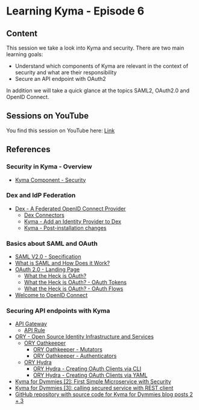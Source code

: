 # Learning Kyma - Episode 6

## Content

This session we take a look into Kyma and security. There are two main learning goals:

* Understand which components of Kyma are relevant in the context of security and what are their responsibility
* Secure an API endpoint with OAuth2

In addition we will take a quick glance at the topics SAML2, OAuth2.0 and OpenID Connect. 

## Sessions on YouTube

You find this session on YouTube here: [Link](https://youtu.be/psaBBYeMAeo)

## References

### Security in Kyma - Overview

* [Kyma Component - Security](https://kyma-project.io/docs/components/security)

### Dex and IdP Federation

* [Dex - A Federated OpenID Connect Provider](https://dexidp.io/)
  * [Dex Connectors](https://github.com/dexidp/dex#connectors)
  * [Kyma - Add an Identity Provider to Dex](https://kyma-project.io/docs/components/security#tutorials-add-an-identity-provider-to-dex)
  * [Kyma - Post-installation changes](https://kyma-project.io/docs/#configuration-custom-component-installation-post-installation-changes)

### Basics about SAML and OAuth

* [SAML V2.0 - Specification](http://docs.oasis-open.org/security/saml/Post2.0/sstc-saml-tech-overview-2.0.html)
* [What is SAML and How Does it Work?](https://www.varonis.com/blog/what-is-saml/)
* [OAuth 2.0 - Landing Page](https://oauth.net/2/)
  * [What the Heck is OAuth?](https://developer.okta.com/blog/2017/06/21/what-the-heck-is-oauth)
  * [What the Heck is OAuth? - OAuth Tokens](https://developer.okta.com/blog/2017/06/21/what-the-heck-is-oauth#oauth-tokens)
  * [What the Heck is OAuth? - OAuth Flows](https://developer.okta.com/blog/2017/06/21/what-the-heck-is-oauth#oauth-flows)
* [Welcome to OpenID Connect](https://openid.net/connect/)

### Securing API endpoints with Kyma

* [API Gateway](https://kyma-project.io/docs/components/api-gateway/)
  * [API Rule](https://kyma-project.io/docs/components/api-gateway#custom-resource-api-rule)
* [ORY - Open Source Identity Infrastructure and Services](https://www.ory.sh/)
  * [ORY Oathkeeper](https://www.ory.sh/oathkeeper/docs/)
    * [ORY Oathkeeper - Mutators](https://www.ory.sh/oathkeeper/docs/pipeline/mutator)
    * [ORY Oathkeeper - Authenticators](https://www.ory.sh/oathkeeper/docs/pipeline/authn)
  * [ORY Hydra](https://www.ory.sh/hydra/docs/)
    * [ORY Hydra - Creating OAuth Clients via CLI](https://www.ory.sh/hydra/docs/guides/oauth2-clients/)
    * [ORY Hydra - Creating OAuth Clients via YAML](https://github.com/ory/hydra-maester/blob/3fa0cc3b666867f95ff6ea64dc181d5165c6370d/config/samples/hydra_v1alpha1_oauth2client_user_credentials.yaml)
* [Kyma for Dymmies [2]: First Simple Microservice with Security](https://blogs.sap.com/2020/12/10/kyma-for-dymmies-2-first-simple-microservice-with-security/)
* [Kyma for Dymmies [3]: calling secured service with REST client](https://blogs.sap.com/2020/12/14/kyma-for-dymmies-3-calling-secured-service-with-rest-client/)
* [GitHub repository with source code for Kyma for Dymmies blog posts 2 + 3](https://github.com/lechnerc77/kyma_for_dymmies_2_and_3)